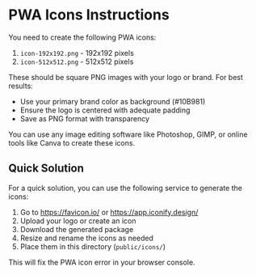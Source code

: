 # PWA Icons Instructions

You need to create the following PWA icons:

1. `icon-192x192.png` - 192x192 pixels
2. `icon-512x512.png` - 512x512 pixels

These should be square PNG images with your logo or brand. For best results:

- Use your primary brand color as background (#10B981)
- Ensure the logo is centered with adequate padding
- Save as PNG format with transparency

You can use any image editing software like Photoshop, GIMP, or online tools like Canva to create these icons.

## Quick Solution

For a quick solution, you can use the following service to generate the icons:

1. Go to https://favicon.io/ or https://app.iconify.design/
2. Upload your logo or create an icon
3. Download the generated package
4. Resize and rename the icons as needed
5. Place them in this directory (`public/icons/`)

This will fix the PWA icon error in your browser console. 